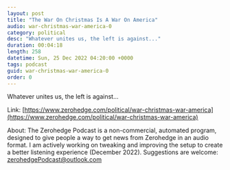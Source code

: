 ```yaml
---
layout: post
title: "The War On Christmas Is A War On America"
audio: war-christmas-war-america-0
category: political
desc: "Whatever unites us, the left is against..."
duration: 00:04:18
length: 258
datetime: Sun, 25 Dec 2022 04:20:00 +0000
tags: podcast
guid: war-christmas-war-america-0
order: 0
---
```

Whatever unites us, the left is against...

Link: [https://www.zerohedge.com/political/war-christmas-war-america](https://www.zerohedge.com/political/war-christmas-war-america)

About: The Zerohedge Podcast is a non-commercial, automated program, designed to give people a way to get news from Zerohedge in an audio format.  I am actively working on tweaking and improving the setup to create a better listening experience (December 2022).  Suggestions are welcome: [zerohedgePodcast@outlook.com](mailto:zerohedgePodcast@outlook.com)